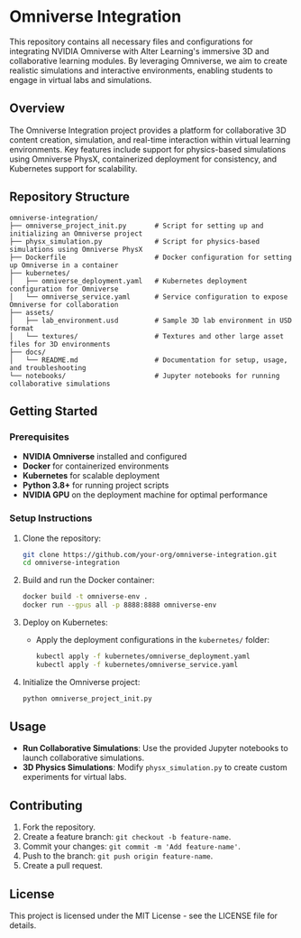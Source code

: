 
# Omniverse Integration

This repository contains all necessary files and configurations for integrating NVIDIA Omniverse with Alter Learning's immersive 3D and collaborative learning modules. By leveraging Omniverse, we aim to create realistic simulations and interactive environments, enabling students to engage in virtual labs and simulations.

## Overview

The Omniverse Integration project provides a platform for collaborative 3D content creation, simulation, and real-time interaction within virtual learning environments. Key features include support for physics-based simulations using Omniverse PhysX, containerized deployment for consistency, and Kubernetes support for scalability.

## Repository Structure

```
omniverse-integration/
├── omniverse_project_init.py       # Script for setting up and initializing an Omniverse project
├── physx_simulation.py             # Script for physics-based simulations using Omniverse PhysX
├── Dockerfile                      # Docker configuration for setting up Omniverse in a container
├── kubernetes/
│   ├── omniverse_deployment.yaml   # Kubernetes deployment configuration for Omniverse
│   └── omniverse_service.yaml      # Service configuration to expose Omniverse for collaboration
├── assets/
│   ├── lab_environment.usd         # Sample 3D lab environment in USD format
│   └── textures/                   # Textures and other large asset files for 3D environments
├── docs/
│   └── README.md                   # Documentation for setup, usage, and troubleshooting
└── notebooks/                      # Jupyter notebooks for running collaborative simulations
```

## Getting Started

### Prerequisites

- **NVIDIA Omniverse** installed and configured
- **Docker** for containerized environments
- **Kubernetes** for scalable deployment
- **Python 3.8+** for running project scripts
- **NVIDIA GPU** on the deployment machine for optimal performance

### Setup Instructions

1. Clone the repository:
   ```bash
   git clone https://github.com/your-org/omniverse-integration.git
   cd omniverse-integration
   ```

2. Build and run the Docker container:
   ```bash
   docker build -t omniverse-env .
   docker run --gpus all -p 8888:8888 omniverse-env
   ```

3. Deploy on Kubernetes:
   - Apply the deployment configurations in the `kubernetes/` folder:
     ```bash
     kubectl apply -f kubernetes/omniverse_deployment.yaml
     kubectl apply -f kubernetes/omniverse_service.yaml
     ```

4. Initialize the Omniverse project:
   ```bash
   python omniverse_project_init.py
   ```

## Usage

- **Run Collaborative Simulations**: Use the provided Jupyter notebooks to launch collaborative simulations.
- **3D Physics Simulations**: Modify `physx_simulation.py` to create custom experiments for virtual labs.

## Contributing

1. Fork the repository.
2. Create a feature branch: `git checkout -b feature-name`.
3. Commit your changes: `git commit -m 'Add feature-name'`.
4. Push to the branch: `git push origin feature-name`.
5. Create a pull request.

## License

This project is licensed under the MIT License - see the LICENSE file for details.


